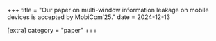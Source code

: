 +++
title = "Our paper on multi-window information leakage on mobile devices is accepted by MobiCom’25."
date = 2024-12-13

[extra]
category = "paper"
+++
